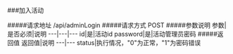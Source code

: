 ###加入活动

#####请求地址 
/api/adminLogin
#####请求方式
POST
#####参数说明
参数|是否必须|说明
---|---|---
id|是|活动id
password|是|活动管理员密码
#####返回值
返回值|说明
---|---
status|执行情况，"0"为正常，"1"为密码错误